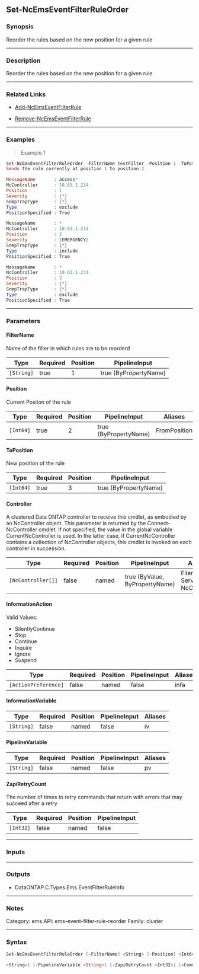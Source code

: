 Set-NcEmsEventFilterRuleOrder
-----------------------------

### Synopsis
Reorder the rules based on the new position for a given rule

---

### Description

Reorder the rules based on the new position for a given rule

---

### Related Links
* [Add-NcEmsEventFilterRule](Add-NcEmsEventFilterRule)

* [Remove-NcEmsEventFilterRule](Remove-NcEmsEventFilterRule)

---

### Examples
> Example 1

```PowerShell
Set-NcEmsEventFilterRuleOrder -FilterName testFilter -Position 1 -ToPosition 2
Sends the rule currently at position 1 to position 2

MessageName       : access*
NcController      : 10.63.1.234
Position          : 1
Severity          : {*}
SnmpTrapType      : {*}
Type              : exclude
PositionSpecified : True

MessageName       : *
NcController      : 10.63.1.234
Position          : 2
Severity          : {EMERGENCY}
SnmpTrapType      : {*}
Type              : include
PositionSpecified : True

MessageName       : *
NcController      : 10.63.1.234
Position          : 3
Severity          : {*}
SnmpTrapType      : {*}
Type              : exclude
PositionSpecified : True

```

---

### Parameters
#### **FilterName**
Name of the filter in which rules are to be reorderd

|Type      |Required|Position|PipelineInput        |
|----------|--------|--------|---------------------|
|`[String]`|true    |1       |true (ByPropertyName)|

#### **Position**
Current Positon of the rule

|Type     |Required|Position|PipelineInput        |Aliases     |
|---------|--------|--------|---------------------|------------|
|`[Int64]`|true    |2       |true (ByPropertyName)|FromPosition|

#### **ToPosition**
New position of the rule

|Type     |Required|Position|PipelineInput        |
|---------|--------|--------|---------------------|
|`[Int64]`|true    |3       |true (ByPropertyName)|

#### **Controller**
A clustered Data ONTAP controller to receive this cmdlet, as embodied by an NcController object.  This parameter is returned by the Connect-NcController cmdlet.  If not specified, the value in the global variable CurrentNcController is used.  In the latter case, if CurrentNcController contains a collection of NcController objects, this cmdlet is invoked on each controller in succession.

|Type              |Required|Position|PipelineInput                 |Aliases                          |
|------------------|--------|--------|------------------------------|---------------------------------|
|`[NcController[]]`|false   |named   |true (ByValue, ByPropertyName)|Filer<br/>Server<br/>NcController|

#### **InformationAction**

Valid Values:

* SilentlyContinue
* Stop
* Continue
* Inquire
* Ignore
* Suspend

|Type                |Required|Position|PipelineInput|Aliases|
|--------------------|--------|--------|-------------|-------|
|`[ActionPreference]`|false   |named   |false        |infa   |

#### **InformationVariable**

|Type      |Required|Position|PipelineInput|Aliases|
|----------|--------|--------|-------------|-------|
|`[String]`|false   |named   |false        |iv     |

#### **PipelineVariable**

|Type      |Required|Position|PipelineInput|Aliases|
|----------|--------|--------|-------------|-------|
|`[String]`|false   |named   |false        |pv     |

#### **ZapiRetryCount**
The number of times to retry commands that return with errors that may succeed after a retry

|Type     |Required|Position|PipelineInput|
|---------|--------|--------|-------------|
|`[Int32]`|false   |named   |false        |

---

### Inputs

---

### Outputs
* DataONTAP.C.Types.Ems.EventFilterRuleInfo

---

### Notes
Category: ems
API: ems-event-filter-rule-reorder
Family: cluster

---

### Syntax
```PowerShell
Set-NcEmsEventFilterRuleOrder [-FilterName] <String> [-Position] <Int64> [-ToPosition] <Int64> [-Controller <NcController[]>] [-InformationAction <ActionPreference>] [-InformationVariable 
```
```PowerShell
<String>] [-PipelineVariable <String>] [-ZapiRetryCount <Int32>] [<CommonParameters>]
```
